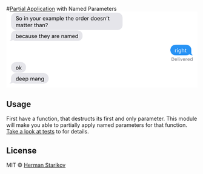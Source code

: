 #[Partial Application](https://github.com/MostlyAdequate/mostly-adequate-guide/blob/master/ch4.md) with Named Parameters
![screenshot](screenshot.png)

## Usage

First have a function, that destructs its first and only parameter.
This module will make you able to partially apply named parameters for that function.
[Take a look at tests](test.js) to for details.

## License

MIT © [Herman Starikov](http://hermanya.github.io)
